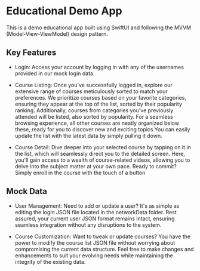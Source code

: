 # Educational Demo App

This is a demo educational app built using SwiftUI and following the MVVM (Model-View-ViewModel) design pattern.

## Key Features

- Login: Access your account by logging in with any of the usernames provided in our mock login data.

- Course Listing: Once you've successfully logged in, explore our extensive range of courses meticulously sorted to match your preferences. We prioritize courses based on your favorite categories, ensuring they appear at the top of the list, sorted by their popularity ranking. Additionally, courses from categories you've previously attended will be listed, also sorted by popularity. For a seamless browsing experience, all other courses are neatly organized below these, ready for you to discover new and exciting topics.You can easily update the list with the latest data by simply pulling it down.

- Course Detail: Dive deeper into your selected course by tapping on it in the list, which will seamlessly direct you to the detailed screen. Here, you'll gain access to a wealth of course-related videos, allowing you to delve into the subject matter at your own pace. Ready to commit? Simply enroll in the course with the touch of a button

## Mock Data

- User Management: Need to add or update a user? It's as simple as editing the login JSON file located in the networkData folder. Rest assured, your current user JSON format remains intact, ensuring seamless integration without any disruptions to the system.

- Course Customization: Want to tweak or update courses? You have the power to modify the course list JSON file without worrying about compromising the current data structure. Feel free to make changes and enhancements to suit your evolving needs while maintaining the integrity of the existing data.
